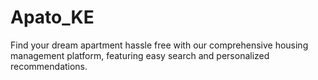 # Apato_KE
Find your dream apartment hassle free with our comprehensive housing management platform, featuring easy search and personalized recommendations.
